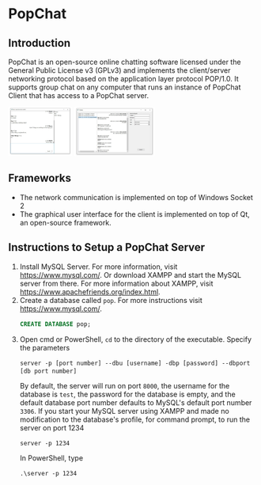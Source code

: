 # PopChat

## Introduction
PopChat is an open-source online chatting software licensed under the General Public License v3 (GPLv3) and implements the client/server networking protocol based on the application layer protocol POP/1.0. It supports group chat on any computer that runs an instance of PopChat Client that has access to a PopChat server. 

<img src="https://raw.githubusercontent.com/RapDoodle/PopChat/master/docs/screenshots/01.jpg" height="100"/>
<img src="https://raw.githubusercontent.com/RapDoodle/PopChat/master/docs/screenshots/02.jpg" height="100"/>

## Frameworks
- The network communication is implemented on top of Windows Socket 2 
- The graphical user interface for the client is implemented on top of Qt, an open-source framework.

## Instructions to Setup a PopChat Server
1. Install MySQL Server. For more information, visit https://www.mysql.com/. Or download XAMPP and start the MySQL server from there. For more information about XAMPP, visit https://www.apachefriends.org/index.html.
1. Create a database called `pop`. For more instructions visit https://www.mysql.com/.
    ```SQL
    CREATE DATABASE pop;
    ```
1. Open cmd or PowerShell, `cd` to the directory of the executable. Specify the parameters
    ~~~shell
    server -p [port number] --dbu [username] -dbp [password] --dbport [db port number]
    ~~~
    By default, the server will run on port `8000`, the username for the database is `test`, the password for the database is empty, and the default database port number defaults to MySQL's default port number `3306`. If you start your MySQL server using XAMPP and made no modification to the database's profile, for command prompt, to run the server on port 1234
    ~~~shell
    server -p 1234 
    ~~~
    In PowerShell, type
    ~~~shell
    .\server -p 1234
    ~~~
